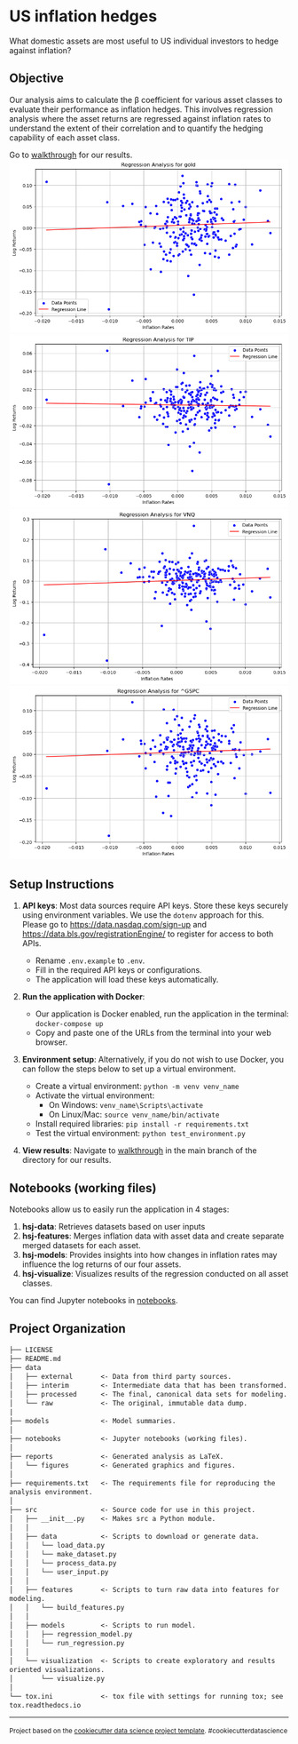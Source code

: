 US inflation hedges
==============================
What domestic assets are most useful to US individual investors to hedge against inflation?

## Objective
Our analysis aims to calculate the β coefficient for various asset classes to evaluate their performance as inflation hedges. This involves regression analysis where the asset returns are regressed against inflation rates to understand the extent of their correlation and to quantify the hedging capability of each asset class.

Go to [walkthrough](walkthrough.ipynb) for our results.
![Regression Analysis for Gold](reports/latex/Regressionanalysisforgold.png)
![Regression Analysis for TIP](reports/latex/RegressionanalysisforTIP.png)
![Regression Analysis for VNQ](reports/latex/RegressionanalysisforVNQ.png)
![Regression Analysis for ^GSPC](reports/latex/RegressionanalysisforGSPC.png)

## Setup Instructions
1. **API keys**:
   Most data sources require API keys. Store these keys securely using environment variables. We use the `dotenv` approach for this. Please go to https://data.nasdaq.com/sign-up and https://data.bls.gov/registrationEngine/ to register for access to both APIs.
   - Rename `.env.example` to `.env`.
   - Fill in the required API keys or configurations.
   - The application will load these keys automatically.

2. **Run the application with Docker**:
   - Our application is Docker enabled, run the application in the terminal: `docker-compose up`
   - Copy and paste one of the URLs from the terminal into your web browser.

3. **Environment setup**:
   Alternatively, if you do not wish to use Docker, you can follow the steps below to set up a virtual environment.
   - Create a virtual environment: `python -m venv venv_name`
   - Activate the virtual environment:
     - On Windows: `venv_name\Scripts\activate`
     - On Linux/Mac: `source venv_name/bin/activate`
   - Install required libraries: `pip install -r requirements.txt`
   - Test the virtual environment: `python test_environment.py`

4. **View results**:
   Navigate to [walkthrough](walkthrough.ipynb) in the main branch of the directory for our results.

## Notebooks (working files)
Notebooks allow us to easily run the application in 4 stages:

<ol>
<li> <b>hsj-data</b>: Retrieves datasets based on user inputs</li>
<li> <b>hsj-features</b>:  Merges inflation data with asset data and create separate merged datasets for each asset. </li>
<li> <b>hsj-models</b>:  Provides insights into how changes in inflation rates may influence the log returns of our four assets.</li>
<li> <b>hsj-visualize</b>: Visualizes results of the regression conducted on all asset classes.</li>
</ol>

You can find Jupyter notebooks in [notebooks](notebooks).

Project Organization
------------

    ├── LICENSE
    ├── README.md          
    ├── data
    │   ├── external       <- Data from third party sources.
    │   ├── interim        <- Intermediate data that has been transformed.
    │   ├── processed      <- The final, canonical data sets for modeling.
    │   └── raw            <- The original, immutable data dump.
    |
    ├── models             <- Model summaries.
    │
    ├── notebooks          <- Jupyter notebooks (working files).
    │
    ├── reports            <- Generated analysis as LaTeX.
    │   └── figures        <- Generated graphics and figures.
    │
    ├── requirements.txt   <- The requirements file for reproducing the analysis environment.
    │
    ├── src                <- Source code for use in this project.
    │   ├── __init__.py    <- Makes src a Python module.
    │   │
    │   ├── data           <- Scripts to download or generate data.
    │   │   └── load_data.py    
    │   │   └── make_dataset.py
    │   │   └── process_data.py
    │   │   └── user_input.py
    │   │
    │   ├── features       <- Scripts to turn raw data into features for modeling.
    │   │   └── build_features.py
    │   │
    │   ├── models         <- Scripts to run model.
    │   │   ├── regression_model.py
    │   │   └── run_regression.py
    │   │
    │   └── visualization  <- Scripts to create exploratory and results oriented visualizations.
    │       └── visualize.py
    │
    └── tox.ini            <- tox file with settings for running tox; see tox.readthedocs.io
    
--------

<p><small>Project based on the <a target="_blank" href="https://drivendata.github.io/cookiecutter-data-science/">cookiecutter data science project template</a>. #cookiecutterdatascience</small></p>
